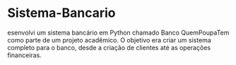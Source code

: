 # Sistema-Bancario
esenvolvi um sistema bancário em Python chamado Banco QuemPoupaTem como parte de um projeto acadêmico. O objetivo era criar um sistema completo para o banco, desde a criação de clientes até as operações financeiras.
